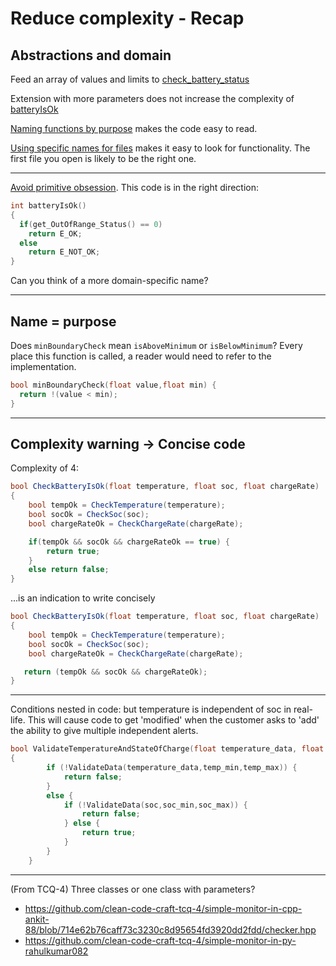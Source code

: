 # Reduce complexity - Recap

## Abstractions and domain

Feed an array of values and limits to [check_battery_status](https://github.com/clean-code-craft-tcq-7/simple-monitor-in-py-Fasith/blob/66b95cb2676f58bc3ae05117207c8421bf377417/check_limits.py)

Extension with more parameters does not increase the complexity of [batteryIsOk](https://github.com/clean-code-craft-tcq-7/simple-monitor-in-c-NabilCob/blob/5bf1296f3399d68cc5e7e42b2005a60621fbaa03/BatteryStatus.c)

[Naming functions by purpose](https://github.com/clean-code-craft-tcq-7/simple-monitor-in-java-RaghavanVijayakumar/blob/68796261c6454b54bd2ad7dd5b620c45e5ad7311/vitals/BMSControl.java) makes the code easy to read.

[Using specific names for files](https://github.com/clean-code-craft-tcq-7/simple-monitor-in-cs-MeenaMadhevanpillaiArunadevi) makes it easy to look for functionality. The first file you open is likely to be the right one.

---

[Avoid primitive obsession](https://refactoring.guru/smells/primitive-obsession).
This code is in the right direction:

```c
int batteryIsOk() 
{
  if(get_OutOfRange_Status() == 0)
    return E_OK;
  else
    return E_NOT_OK;
}
```

Can you think of a more domain-specific name?

---

## Name = purpose

Does `minBoundaryCheck` mean `isAboveMinimum` or `isBelowMinimum`?
Every place this function is called, a reader would need to refer to the implementation.

```c
bool minBoundaryCheck(float value,float min) {
  return !(value < min); 
}
```

---

## Complexity warning -> Concise code

Complexity of 4:

```cs
bool CheckBatteryIsOk(float temperature, float soc, float chargeRate) 
{
    bool tempOk = CheckTemperature(temperature);
    bool socOk = CheckSoc(soc);
    bool chargeRateOk = CheckChargeRate(chargeRate);

    if(tempOk && socOk && chargeRateOk == true) {
        return true;
    }
    else return false;
}
```

...is an indication to write concisely

```cs
bool CheckBatteryIsOk(float temperature, float soc, float chargeRate) 
{
    bool tempOk = CheckTemperature(temperature);
    bool socOk = CheckSoc(soc);
    bool chargeRateOk = CheckChargeRate(chargeRate);

   return (tempOk && socOk && chargeRateOk);
}
```

---

Conditions nested in code: but temperature is independent of soc in real-life.
This will cause code to get 'modified' when the customer asks to 'add' the ability to give multiple independent alerts.

```c
bool ValidateTemperatureAndStateOfCharge(float temperature_data, float soc)
{            
        if (!ValidateData(temperature_data,temp_min,temp_max)) {
            return false;
        }
        else {
            if (!ValidateData(soc,soc_min,soc_max)) {
                return false;
            } else {
                return true;
            }
        }      
    }       
```

---

(From TCQ-4) Three classes or one class with parameters?

- https://github.com/clean-code-craft-tcq-4/simple-monitor-in-cpp-ankit-88/blob/714e62b76caff73c3230c8d95654fd3920dd2fdd/checker.hpp
- https://github.com/clean-code-craft-tcq-4/simple-monitor-in-py-rahulkumar082

